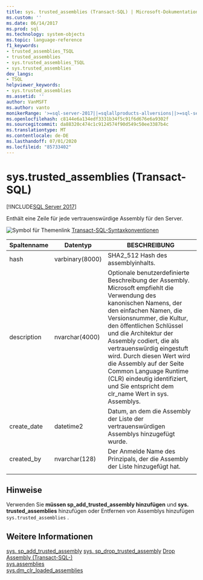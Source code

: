 ```yaml
---
title: sys. trusted_assemblies (Transact-SQL) | Microsoft-Dokumentation
ms.custom: ''
ms.date: 06/14/2017
ms.prod: sql
ms.technology: system-objects
ms.topic: language-reference
f1_keywords:
- trusted_assemblies_TSQL
- trusted_assemblies
- sys.trusted_assemblies_TSQL
- sys.trusted_assemblies
dev_langs:
- TSQL
helpviewer_keywords:
- sys.trusted_assemblies
ms.assetid: ''
author: VanMSFT
ms.author: vanto
monikerRange: '>=sql-server-2017||=sqlallproducts-allversions||>=sql-server-linux-2017||=azuresqldb-mi-current'
ms.openlocfilehash: c8144e6a134edf3331b34f5c91f6d676e6a9302f
ms.sourcegitcommit: da88320c474c1c9124574f90d549c50ee3387b4c
ms.translationtype: MT
ms.contentlocale: de-DE
ms.lasthandoff: 07/01/2020
ms.locfileid: "85733402"
---
```

# <a name="systrusted_assemblies-transact-sql"></a>sys.trusted_assemblies (Transact-SQL)  
[!INCLUDE[SQL Server 2017](../../includes/applies-to-version/sqlserver2017.md)]

Enthält eine Zeile für jede vertrauenswürdige Assembly für den Server.

 ![Symbol für Themenlink](../../database-engine/configure-windows/media/topic-link.gif "Symbol für Themenlink") [Transact-SQL-Syntaxkonventionen](../../t-sql/language-elements/transact-sql-syntax-conventions-transact-sql.md)  


|Spaltenname |Datentyp |BESCHREIBUNG |
|--- |--- |--- |
|hash |varbinary(8000) |SHA2_512 Hash des assemblyinhalts. |
|description |nvarchar(4000) |Optionale benutzerdefinierte Beschreibung der Assembly. Microsoft empfiehlt die Verwendung des kanonischen Namens, der den einfachen Namen, die Versionsnummer, die Kultur, den öffentlichen Schlüssel und die Architektur der Assembly codiert, die als vertrauenswürdig eingestuft wird. Durch diesen Wert wird die Assembly auf der Seite Common Language Runtime (CLR) eindeutig identifiziert, und Sie entspricht dem clr_name Wert in sys. Assemblys. |
|create_date |datetime2 |Datum, an dem die Assembly der Liste der vertrauenswürdigen Assemblys hinzugefügt wurde. |
|created_by |nvarchar(128) |Der Anmelde Name des Prinzipals, der die Assembly der Liste hinzugefügt hat. |
| | | |


## <a name="remarks"></a>Hinweise  

Verwenden Sie **müssen sp_add_trusted_assembly hinzufügen** und **sys. trusted_assemblies** hinzufügen oder Entfernen von Assemblys hinzufügen `sys.trusted_assemblies` .

## <a name="see-also"></a>Weitere Informationen  
  [sys. sp_add_trusted_assembly](../../relational-databases/system-stored-procedures/sys-sp-add-trusted-assembly-transact-sql.md) [sys. sp_drop_trusted_assembly](../../relational-databases/system-stored-procedures/sys-sp-drop-trusted-assembly-transact-sql.md) [Drop Assembly &#40;Transact-SQL-&#41;](../../t-sql/statements/drop-assembly-transact-sql.md)  
  [sys.assemblies](../../relational-databases/system-catalog-views/sys-assemblies-transact-sql.md)  
  [sys.dm_clr_loaded_assemblies](../../relational-databases/system-dynamic-management-views/sys-dm-clr-loaded-assemblies-transact-sql.md)  

